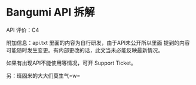 Bangumi API 拆解
====
API 评价：C4

附加信息：api.txt 里面的内容为自行研发，由于API未公开所以里面
提到的内容可能随时发生变更。有内部更改的话，此文当未必能反映最新情况。

如果有出现API不能使用等情况，可开 Support Ticket。

另：班固米的大大们莫生气=w=
